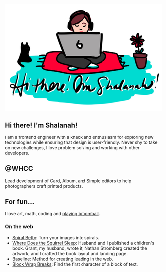 <img src="https://github.com/shalanah/shalanah/blob/master/shalanah.png?raw=true" />

## Hi there! I'm Shalanah!
I am a frontend engineer with a knack and enthusiasm for exploring new technologies while ensuring that design is user-friendly. Never shy to take on new challenges, I love problem solving and working with other developers.

## @WHCC
Lead development of Card, Album, and Simple editors to help photographers craft printed products. 

## For fun...

I love art, math, coding and [playing broomball](https://youtu.be/jXegEec5dC8?t=1973).

### On the web

- [Spiral Betty](spiralbetty.com): Turn your images into spirals.
- [Where Does the Squirrel Sleep](wheredoesthesquirrelsleep.com): Husband and I published a children's book. Grant, my husband, wrote it, Nathan Stromberg created the artwork, and I crafted the book layout and landing page.
- [Baseline](https://shalanah.github.io/baseline/): Method for creating leading in the web.
- [Block Wrap Breaks](https://github.com/shalanah/block-wrap-breaks): Find the first character of a block of text.


<!--
**shalanah/shalanah** is a ✨ _special_ ✨ repository because its `README.md` (this file) appears on your GitHub profile.

Here are some ideas to get you started:

- 🔭 I’m currently working on ...
- 🌱 I’m currently learning ...
- 👯 I’m looking to collaborate on ...
- 🤔 I’m looking for help with ...
- 💬 Ask me about ...
- 📫 How to reach me: ...
- 😄 Pronouns: ...
- ⚡ Fun fact: ...
-->
